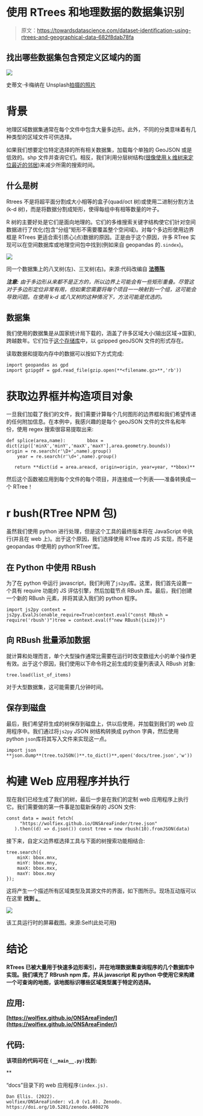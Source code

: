 # 使用 RTrees 和地理数据的数据集识别

> 原文：<https://towardsdatascience.com/dataset-identification-using-rtrees-and-geographical-data-682f8dab78fa>

## 找出哪些数据集包含预定义区域内的面

![](img/07d6529340409199dbe128f037296df0.png)

史蒂文·卡梅纳在 Unsplash[拍摄的照片](https://unsplash.com?utm_source=medium&utm_medium=referral)

# 背景

地理区域数据集通常在每个文件中包含大量多边形。此外，不同的分类意味着有几种类型的区域文件可供选择。

如果我们想要定位特定选择的所有相关数据集，加载每个单独的 GeoJSON 或是低效的。shp 文件并查询它们。相反，我们利用分层树结构([很像使用 k 维树来定位最近的邻居](https://daniel-ellis.medium.com/extracting-similar-data-using-k-d-trees-to-efficiently-locate-nearest-neighbors-332a014f2fb))来减少所需的搜索时间。

## 什么是树

Rtrees 不是将超平面分割成大小相等的盒子(quad/oct 树)或使用二进制分割方法(k-d 树)，而是将数据分割成矩形，使得每组中有相等数量的叶子。

R 树的主要好处是它们是面向地理的。它们的多维搜索关键字结构使它们针对空间数据进行了优化(包含“分组”矩形不需要覆盖整个空间域)。对每个多边形使用边界框是 RTrees 更适合索引质心(点)数据的原因。正是由于这个原因，许多 RTree 实现可以在空间数据库或地理空间包中找到(例如来自 geopandas 的`.sindex`)。

![](img/81bc7cdc4a97b5d6f8ccae3f36dce14e.png)

同一个数据集上的八叉树(左)、三叉树(右)。来源:代码改编自 [**法蒂陈**](https://observablehq.com/@stardisblue)

***注意:*** *由于多边形从来都不是正方的，所以边界上可能会有一些矩形重叠。尽管这对于多边形定位非常有用，但如果您需要将每个项目一一映射到一个组，这可能会导致问题。在使用 k-d 或八叉树的这种情况下，方法可能是优选的。*

## 数据集

我们使用的数据集是从国家统计局下载的，涵盖了许多区域大小(输出区域→国家),跨越数年。它们位于[这个存储库](https://github.com/wolfiex/ONSAreaFinder/tree/main/data)中，以 gzipped geoJSON 文件的形式存在。

读取数据和提取内存中的数据可以按如下方式完成:

```
import geopandas as gpd
import gzipgdf = gpd.read_file(gzip.open(**<filename.gz>**,'rb'))
```

# 获取边界框并构造项目对象

一旦我们加载了我们的文件，我们需要计算每个几何图形的边界框和我们希望传递的任何附加信息。在本例中，我感兴趣的是每个 geoJSON 文件的文件名和年份，使用 regex 搜索很容易提取出来:

```
def splice(area,name):        bbox = dict(zip(['minX','minY','maxX','maxY'],area.geometry.bounds))        origin = re.search(r'\D+',name).group()    
    year = re.search(r'\d+',name).group()     

   return **dict(id = area.areacd, origin=origin, year=year, **bbox)**
```

然后这个函数被应用到每个文件的每个项目，并连接成一个列表——准备转换成一个 RTree！

# r bush(RTree NPM 包)

虽然我们使用 python 进行处理，但是这个工具的最终版本将在 JavaScript 中执行(并且在 web 上)。出于这个原因，我们选择使用 RTree 库的 JS 实现，而不是 geopandas 中使用的 python‘RTree’库。

## 在 Python 中使用 RBush

为了在 python 中运行 javascript，我们利用了`js2py`库。这里，我们首先设置一个具有 require 功能的 JS 评估引擎，然后加载节点 RBush 库。最后，我们创建一个新的 RBush 元素，并将其读入我们的 python 程序。

```
import js2py context = js2py.EvalJs(enable_require=True)context.eval("const RBush = require('rbush')")tree = context.eval(f"new RBush({size})")
```

## 向 RBush 批量添加数据

就计算和处理而言，单个大型操作通常比需要在运行时改变数组大小的单个操作更有效。出于这个原因，我们使用以下命令将之前生成的变量列表读入 RBush 对象:

```
tree.load(list_of_items)
```

对于大型数据集，这可能需要几分钟时间。

## 保存到磁盘

最后，我们希望将生成的树保存到磁盘上，供以后使用，并加载到我们的 web 应用程序中。我们通过将`js2py` JSON 树结构转换成 python 字典，然后使用 python `json`库将其写入文件来实现这一点。

```
import json 
**json.dump**(tree.toJSON()**.to_dict()**,open('docs/tree.json','w'))
```

# 构建 Web 应用程序并执行

现在我们已经生成了我们的树，最后一步是在我们的定制 web 应用程序上执行它。我们需要做的第一件事是加载新保存的 JSON 文件:

```
const data = await fetch(            
     "https://wolfiex.github.io/ONSAreaFinder/tree.json"          
   ).then((d) => d.json()) const tree = new rbush(10).fromJSON(data)
```

接下来，自定义边界框选择工具与下面的树搜索功能相结合:

```
tree.search({
    minX: bbox.mnx,
    minY: bbox.mny,
    maxX: bbox.mxx,
    maxY: bbox.mxy
});
```

这将产生一个描述所有区域类型及其源文件的界面，如下图所示。现场互动版可以在这里 **找到 [**。**](https://wolfiex.github.io/ONSAreaFinder/)**

![](img/b383198388dce3e8438622d9bfdf81bb.png)

该工具运行时的屏幕截图。来源:Self(此处可用[](https://wolfiex.github.io/ONSAreaFinder/)****)****

# **结论**

**RTrees 已被大量用于快速多边形索引，并在地理数据集查询程序的几个数据库中实现。我们填充了 RBrush npm 库，并从 javascript 和 python 中使用它来构建一个可查询的地图，该地图标识哪些区域类型属于特定的选择。**

## **应用:**

**[https://wolfiex.github.io/ONSAreaFinder/](https://wolfiex.github.io/ONSAreaFinder/)**

## **代码:**

**该项目的代码可在 `(__main__.py)`找到:**

**[](https://github.com/wolfiex/ONSAreaFinder)  

“docs”目录下的 web 应用程序`(index.js).`

```
Dan Ellis. (2022). 
wolfiex/ONSAreaFinder: v1.0 (v1.0). Zenodo. https://doi.org/10.5281/zenodo.6408276
```